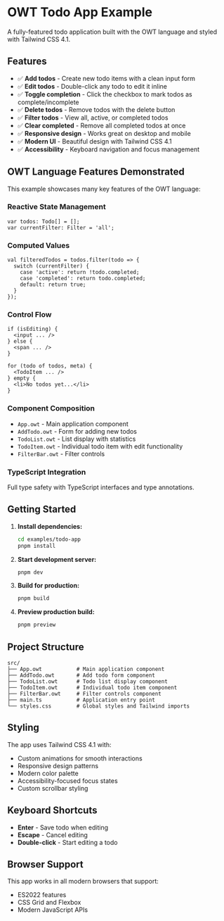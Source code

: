 # OWT Todo App Example

A fully-featured todo application built with the OWT language and styled with Tailwind CSS 4.1.

## Features

- ✅ **Add todos** - Create new todo items with a clean input form
- ✅ **Edit todos** - Double-click any todo to edit it inline
- ✅ **Toggle completion** - Click the checkbox to mark todos as complete/incomplete
- ✅ **Delete todos** - Remove todos with the delete button
- ✅ **Filter todos** - View all, active, or completed todos
- ✅ **Clear completed** - Remove all completed todos at once
- ✅ **Responsive design** - Works great on desktop and mobile
- ✅ **Modern UI** - Beautiful design with Tailwind CSS 4.1
- ✅ **Accessibility** - Keyboard navigation and focus management

## OWT Language Features Demonstrated

This example showcases many key features of the OWT language:

### Reactive State Management
```owt
var todos: Todo[] = [];
var currentFilter: Filter = 'all';
```

### Computed Values
```owt
val filteredTodos = todos.filter(todo => {
  switch (currentFilter) {
    case 'active': return !todo.completed;
    case 'completed': return todo.completed;
    default: return true;
  }
});
```

### Control Flow
```owt
if (isEditing) {
  <input ... />
} else {
  <span ... />
}

for (todo of todos, meta) {
  <TodoItem ... />
} empty {
  <li>No todos yet...</li>
}
```

### Component Composition
- `App.owt` - Main application component
- `AddTodo.owt` - Form for adding new todos
- `TodoList.owt` - List display with statistics
- `TodoItem.owt` - Individual todo item with edit functionality
- `FilterBar.owt` - Filter controls

### TypeScript Integration
Full type safety with TypeScript interfaces and type annotations.

## Getting Started

1. **Install dependencies:**
   ```bash
   cd examples/todo-app
   pnpm install
   ```

2. **Start development server:**
   ```bash
   pnpm dev
   ```

3. **Build for production:**
   ```bash
   pnpm build
   ```

4. **Preview production build:**
   ```bash
   pnpm preview
   ```

## Project Structure

```
src/
├── App.owt           # Main application component
├── AddTodo.owt       # Add todo form component
├── TodoList.owt      # Todo list display component
├── TodoItem.owt      # Individual todo item component
├── FilterBar.owt     # Filter controls component
├── main.ts           # Application entry point
└── styles.css        # Global styles and Tailwind imports
```

## Styling

The app uses Tailwind CSS 4.1 with:
- Custom animations for smooth interactions
- Responsive design patterns
- Modern color palette
- Accessibility-focused focus states
- Custom scrollbar styling

## Keyboard Shortcuts

- **Enter** - Save todo when editing
- **Escape** - Cancel editing
- **Double-click** - Start editing a todo

## Browser Support

This app works in all modern browsers that support:
- ES2022 features
- CSS Grid and Flexbox
- Modern JavaScript APIs
